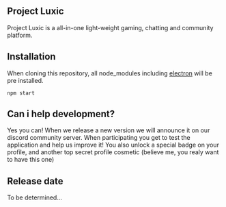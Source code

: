 ## Project Luxic
Project Luxic is a all-in-one light-weight gaming, chatting and community platform.

## Installation

When cloning this repository, all node_modules including [electron](https://www.electronjs.org/) will be pre installed.

```node
npm start
```

## Can i help development?
Yes you can! When we release a new version we will announce it on our discord community server. When participating you get to test the application and help us improve it! You also unlock a special badge on your profile, and another top secret profile cosmetic (believe me, you realy want to have this one)

## Release date
To be determined...

